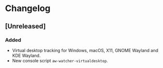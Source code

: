 # Changelog

## [Unreleased]
### Added
- Virtual desktop tracking for Windows, macOS, X11, GNOME Wayland and KDE Wayland.
- New console script `aw-watcher-virtualdesktop`.

